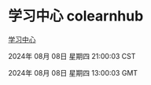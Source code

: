 # 学习中心 colearnhub
[学习中心](http://219.139.196.34:56308/colearnhub/)

2024年 08月 08日 星期四 21:00:03 CST

2024年 08月 08日 星期四 13:00:03 GMT
